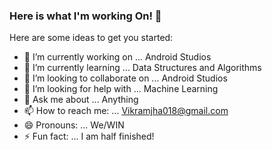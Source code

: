 ### Here is what I'm working On! 👋

Here are some ideas to get you started:

- 🔭 I’m currently working on ... Android Studios
- 🌱 I’m currently learning ... Data Structures and Algorithms
- 👯 I’m looking to collaborate on ... Android Studios
- 🤔 I’m looking for help with ... Machine Learning
- 💬 Ask me about ... Anything
- 📫 How to reach me: ... Vikramjha018@gmail.com  
- 😄 Pronouns: ... We/WIN
- ⚡ Fun fact: ... I am half finished!
